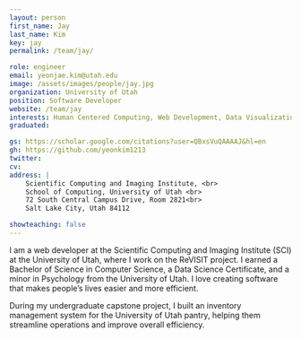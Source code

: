 ```yaml
---
layout: person
first_name: Jay
last_name: Kim
key: jay
permalink: /team/jay/

role: engineer
email: yeonjae.kim@utah.edu
image: /assets/images/people/jay.jpg
organization: University of Utah
position: Software Developer
website: /team/jay
interests: Human Centered Computing, Web Development, Data Visualization
graduated: 

gs: https://scholar.google.com/citations?user=QBxsVuQAAAAJ&hl=en
gh: https://github.com/yeonkim1213
twitter:
cv: 
address: |
    Scientific Computing and Imaging Institute, <br>
    School of Computing, University of Utah <br>
    72 South Central Campus Drive, Room 2821<br>
    Salt Lake City, Utah 84112

showteaching: false
---
```


I am a web developer at the Scientific Computing and Imaging Institute (SCI) at the University of Utah, where I work on the ReVISIT project. I earned a Bachelor of Science in Computer Science, a Data Science Certificate, and a minor in Psychology from the University of Utah. I love creating software that makes people’s lives easier and more efficient.

During my undergraduate capstone project, I built an inventory management system for the University of Utah pantry, helping them streamline operations and improve overall efficiency.